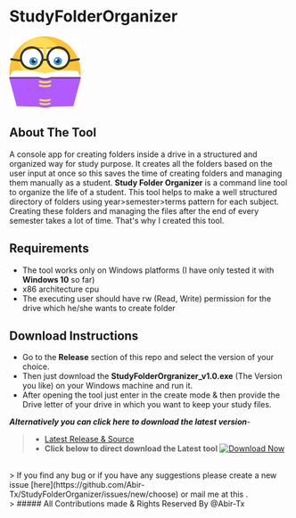 # StudyFolderOrganizer

![SFO Icon](https://github.com/Abir-Tx/StudyFolderOrganizer/blob/main/res/Icon_Sizes/icon-2.png?raw=true)

## About The Tool 
A console app for creating folders inside a drive in a structured and organized way for study purpose. It creates all the folders based on the user input at once so this saves the time of creating folders and managing them manually as a student. **Study Folder Organizer** is a command line tool to organize the life of a student. This tool helps to make a well structured directory of folders using year>semester>terms pattern for each subject. Creating these folders and managing the files after the end of every semester takes a lot of time. That's why I created this tool.

## Requirements
- The tool works only on Windows platforms (I have only tested it with **Windows 10** so far)
- x86 architecture cpu
- The executing user should have rw (Read, Write) permission for the drive which he/she wants to create folder

## Download Instructions
* Go to the **Release** section of this repo and select the version of your choice.
* Then just download the **StudyFolderOrgranizer_v1.0.exe** (The Version you like) on your Windows machine and run it.
* After opening the tool just enter in the create mode & then provide the Drive letter of your drive in which you want to keep your study files.

***Alternatively you can click here to download the latest version***-
> - [Latest Release & Source ](https://github.com/Abir-Tx/StudyFolderOrganizer/releases/latest)
> - **Click below to direct download the Latest tool**
> [![Download Now](https://cdn.pixabay.com/photo/2016/09/16/18/20/download-button-1674764_960_720.png)](https://github.com/Abir-Tx/StudyFolderOrganizer/releases/download/v1.0/StudyFolderOrgranizer_v1.0.exe)

<br>
> If you find any bug or if you have any suggestions please create a new issue [here](https://github.com/Abir-Tx/StudyFolderOrganizer/issues/new/choose) or mail me at this <abirtx@yandex.com>.
<br>
> ##### All Contributions made & Rights Reserved By @Abir-Tx 
